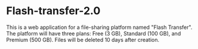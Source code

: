 # Flash-transfer-2.0
This is a web application for a file-sharing platform named "Flash Transfer".
The platform will have three plans: Free (3 GB), Standard (100 GB), and Premium (500 GB).
Files will be deleted 10 days after creation.
